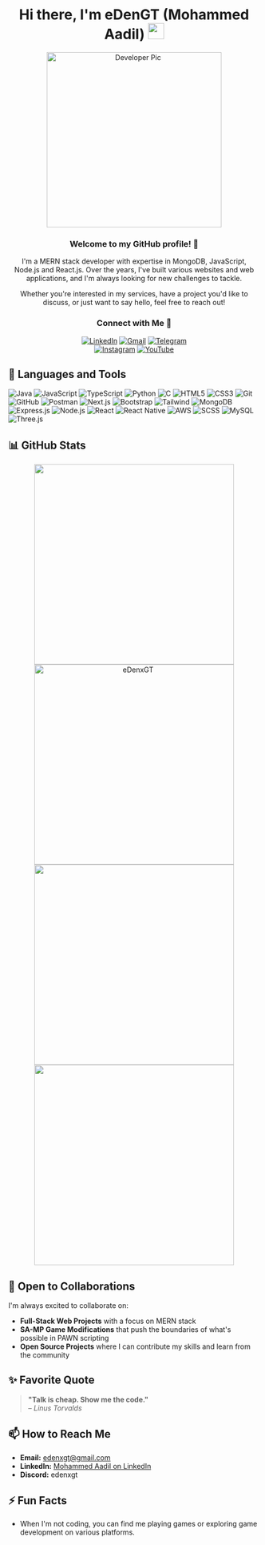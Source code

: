 <div align="center">
  <h1>Hi there, I'm eDenGT (Mohammed Aadil) <img src="https://media.giphy.com/media/hvRJCLFzcasrR4ia7z/giphy.gif" width="32"></h1>

  <img alt="Developer Pic" src="https://user-images.githubusercontent.com/49222186/110210369-58458c80-7eb7-11eb-9d6e-2129358b3098.png" width="350"/>

  ### Welcome to my GitHub profile! 👋

  I'm a MERN stack developer with expertise in MongoDB, JavaScript, Node.js and React.js. Over the years, I've built various websites and web applications, and I'm always looking for new challenges to tackle.

  Whether you're interested in my services, have a project you'd like to discuss, or just want to say hello, feel free to reach out!

  ### Connect with Me 🤝
  [![LinkedIn](https://img.shields.io/badge/linkedin-%230077B5.svg?&style=for-the-badge&logo=linkedin&logoColor=white)](https://www.linkedin.com/in/mohammed-aadil-mk-37bbba2b1/)
  [![Gmail](https://img.shields.io/badge/-Gmail-D14836?style=for-the-badge&logo=Gmail&logoColor=white)](mailto:edenxgt@gmail.com)
  [![Telegram](https://img.shields.io/badge/telegram-%232CA5E0.svg?&style=for-the-badge&logo=telegram&logoColor=white)](https://t.me/edenxgt)  
  [![Instagram](https://img.shields.io/badge/Instagram-E4405F?style=for-the-badge&logo=instagram&logoColor=white)](https://www.instagram.com/edenxgt/?hl=en)
  [![YouTube](https://img.shields.io/badge/YouTube-FF0000?style=for-the-badge&logo=youtube&logoColor=white)](https://www.youtube.com/@edenXgt/videos)
</div>

## 🥷 Languages and Tools

![Java](https://img.shields.io/badge/java-%23ED8B00.svg?&style=for-the-badge&logo=java&logoColor=white)
![JavaScript](https://img.shields.io/badge/javascript%20-%23323330.svg?&style=for-the-badge&logo=javascript&logoColor=%23F7DF1E)
![TypeScript](https://img.shields.io/badge/TypeScript-007ACC?style=for-the-badge&logo=typescript&logoColor=white)
![Python](https://img.shields.io/badge/Python-FFD43B?style=for-the-badge&logo=python&logoColor=darkgreen)
![C](https://img.shields.io/badge/c%20-%2300599C.svg?&style=for-the-badge&logo=c&logoColor=white)
![HTML5](https://img.shields.io/badge/html5%20-%23E34F26.svg?&style=for-the-badge&logo=html5&logoColor=white)
![CSS3](https://img.shields.io/badge/css3%20-%231572B6.svg?&style=for-the-badge&logo=css3&logoColor=white)
![Git](https://img.shields.io/badge/git%20-%23F05033.svg?&style=for-the-badge&logo=git&logoColor=white)
![GitHub](https://img.shields.io/badge/github%20-%23121011.svg?&style=for-the-badge&logo=github&logoColor=white)
![Postman](https://img.shields.io/badge/Postman-FF6C37?style=for-the-badge&logo=Postman&logoColor=white)
![Next.js](https://img.shields.io/badge/next.js-000000?style=for-the-badge&logo=nextdotjs&logoColor=white)
![Bootstrap](https://img.shields.io/badge/Bootstrap-563D7C?style=for-the-badge&logo=bootstrap&logoColor=white)
![Tailwind](https://img.shields.io/badge/Tailwind_CSS-38B2AC?style=for-the-badge&logo=tailwind-css&logoColor=white)
![MongoDB](https://img.shields.io/badge/MongoDB-47A248?style=for-the-badge&logo=mongodb&logoColor=white)
![Express.js](https://img.shields.io/badge/express.js-%23404d59.svg?&style=for-the-badge&logo=express&logoColor=white)
![Node.js](https://img.shields.io/badge/Node.js-339933?style=for-the-badge&logo=nodedotjs&logoColor=white)
![React](https://img.shields.io/badge/React-%2320232a.svg?&style=for-the-badge&logo=react&logoColor=%2361DAFB)
![React Native](https://img.shields.io/badge/React_Native-20232A?style=for-the-badge&logo=react&logoColor=61DAFB)
![AWS](https://img.shields.io/badge/aws-%23232F3E.svg?&style=for-the-badge&logo=amazon-aws&logoColor=white)
![SCSS](https://img.shields.io/badge/scss-%23CC6699.svg?&style=for-the-badge&logo=sass&logoColor=white)
![MySQL](https://img.shields.io/badge/mysql-%2300f.svg?&style=for-the-badge&logo=mysql&logoColor=white)
![Three.js](https://img.shields.io/badge/three.js-%23800000.svg?&style=for-the-badge&logo=three.js&logoColor=white)

## 📊 GitHub Stats

<div align="center">
  <img src="https://github-readme-stats.vercel.app/api?username=eDenxGT&show_icons=true&hide_title=true&count_private=true&hide=prs" width="400" />
  <img src="https://github-readme-streak-stats.herokuapp.com/?user=eDenxGT" alt="eDenxGT" width="400" />
  <img src="https://github-readme-stats.vercel.app/api/top-langs/?username=eDenxGT&hide_title=true&layout=compact&count_private=true" width="400" />
  <img src="https://leetcard.jacoblin.cool/Aadil_Mohammed?theme=white&font=Lexend%20Deca&extension=activity" width="400" />
</div>

## 🤝 Open to Collaborations

I'm always excited to collaborate on:
- **Full-Stack Web Projects** with a focus on MERN stack
- **SA-MP Game Modifications** that push the boundaries of what's possible in PAWN scripting
- **Open Source Projects** where I can contribute my skills and learn from the community

## ✨ Favorite Quote

> **"Talk is cheap. Show me the code."**  
> – *Linus Torvalds*

## 📫 How to Reach Me

- **Email:** [edenxgt@gmail.com](mailto:edenxgt@gmail.com)
- **LinkedIn:** [Mohammed Aadil on LinkedIn](https://www.linkedin.com/in/mohammed-aadil-mk-37bbba2b1/)
- **Discord:** edenxgt

## ⚡ Fun Facts

- When I'm not coding, you can find me playing games or exploring game development on various platforms.
